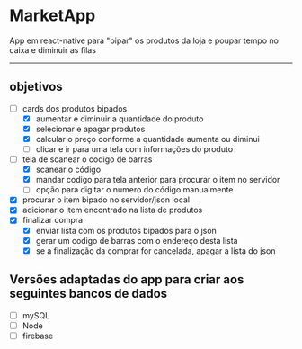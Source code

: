 # MarketApp
App em react-native para "bipar" os produtos da loja e poupar tempo no caixa e diminuir as filas

- - - - - 
## objetivos

- [ ] cards dos produtos bipados
    - [x] aumentar e diminuir a quantidade do produto
    - [x] selecionar e apagar produtos
    - [x] calcular o preço conforme a quantidade aumenta ou diminui
    - [ ] clicar e ir para uma tela com informações do produto
- [ ] tela de scanear o codigo de barras
    - [x] scanear o código
    - [x] mandar codigo para tela anterior para procurar o item no servidor
    - [ ] opção para digitar o numero do código manualmente
- [x] procurar o item bipado no servidor/json local
- [x] adicionar o item encontrado na lista de produtos
- [x] finalizar compra
    - [x] enviar lista com os produtos bipados para o json
    - [x] gerar um codigo de barras com o endereço desta lista
    - [x] se a finalização da comprar for cancelada, apagar a lista do json

## Versões adaptadas do app para criar aos seguintes bancos de dados 
- [ ] mySQL
- [ ] Node
- [ ] firebase